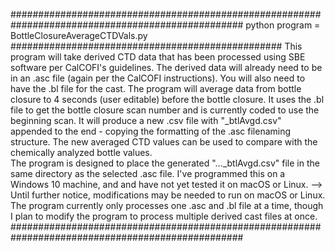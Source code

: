 ##################################################################################################
python program = BottleClosureAverageCTDVals.py
#################################################
This program will take derived CTD data that has been processed using SBE software per CalCOFI's guidelines. 
The derived data will already need to be in an .asc file (again per the CalCOFI instructions). 
You will also need to have the .bl file for the cast. 
The program will average data from bottle closure to 4 seconds (user editable) before the bottle closure.
It uses the .bl file to get the bottle closure scan number and is currently coded to use the beginning scan. 
It will produce a new .csv file with "_btlAvgd.csv" appended to the end - copying the formatting of the .asc filenaming structure. 
The new averaged CTD values can be used to compare with the chemically analyzed bottle values.    
The program is designed to place the generated "..._btlAvgd.csv" file in the same directory as the selected .asc file. 
I've programmed this on a Windows 10 machine, and and have not yet tested it on macOS or Linux.
--> Until further notice, modifications may be needed to run on macOS or Linux. 
The program currently only processes one .asc and .bl file at a time, 
though I plan to modify the program to process multiple derived cast files at once. 
##################################################################################################
